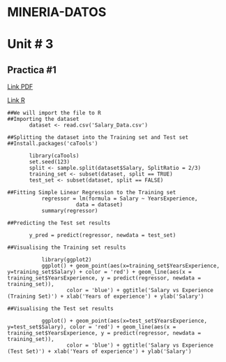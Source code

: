 # MINERIA-DATOS
 
# Unit # 3 

## Practica #1
[Link PDF](https://github.com/Aliciap26/MINERIA-DATOS/blob/Unit-3/Practices/_Pr%C3%A1ctica%201%20-%20Unidad%203.pdf)

[Link R](https://github.com/Aliciap26/MINERIA-DATOS/blob/Unit-3/Practices/practice%231)

 ~~~
 ##We will import the file to R
##Importing the dataset
        dataset <- read.csv('Salary_Data.csv')

##Splitting the dataset into the Training set and Test set
##Install.packages('caTools')

        library(caTools)
        set.seed(123)
        split <- sample.split(dataset$Salary, SplitRatio = 2/3)
        training_set <- subset(dataset, split == TRUE)
        test_set <- subset(dataset, split == FALSE)

##Fitting Simple Linear Regression to the Training set
            regressor = lm(formula = Salary ~ YearsExperience,
                       data = dataset)
            summary(regressor)

##Predicting the Test set results

        y_pred = predict(regressor, newdata = test_set)

##Visualising the Training set results

            library(ggplot2)
            ggplot() + geom_point(aes(x=training_set$YearsExperience, y=training_set$Salary) + color = 'red') + geom_line(aes(x = training_set$YearsExperience, y = predict(regressor, newdata = training_set)),
                    color = 'blue') + ggtitle('Salary vs Experience (Training Set)') + xlab('Years of experience') + ylab('Salary')

##Visualising the Test set results

            ggplot() + geom_point(aes(x=test_set$YearsExperience, y=test_set$Salary), color = 'red') + geom_line(aes(x = training_set$YearsExperience, y = predict(regressor, newdata = training_set)),
                    color = 'blue') + ggtitle('Salary vs Experience (Test Set)') + xlab('Years of experience') + ylab('Salary')
 ~~~
 
                    

